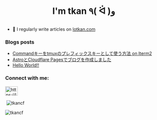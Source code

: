 <h1 align="center">I'm tkan ٩( ᐛ )و</h1>
<p align="left"> <a href="https://twitter.com/" target="blank"><img src="https://img.shields.io/twitter/follow/?logo=twitter&style=for-the-badge" alt="" /></a> </p>

- 📝 I regularly write articles on [lotkan.com](lotkan.com)

### Blogs posts
<!-- BLOG-POST-LIST:START -->
- [Commandキーをtmuxのプレフィックスキーとして使う方法 on Iterm2](https://lotkan.com/blog/command-as-tmux-prefix-key/)
- [AstroとCloudflare Pagesでブログを作成しました](https://lotkan.com/blog/astro-and-cloudflare-pages-blog-creation/)
- [Hello World!!](https://lotkan.com/blog/first-post/)
<!-- BLOG-POST-LIST:END -->

<h3 align="left">Connect with me:</h3>
<p align="left">
<a href="/https://lotkan.com/rss.xml" target="blank"><img align="center" src="https://raw.githubusercontent.com/rahuldkjain/github-profile-readme-generator/master/src/images/icons/Social/rss.svg" alt="https://lotkan.com/rss.xml" height="30" width="40" /></a>
</p>

<p>&nbsp;<img align="center" src="https://github-readme-stats.vercel.app/api?username=tkancf&show_icons=true&locale=en" alt="tkancf" /></p>

<p><img align="center" src="https://github-readme-streak-stats.herokuapp.com/?user=tkancf&" alt="tkancf" /></p>
